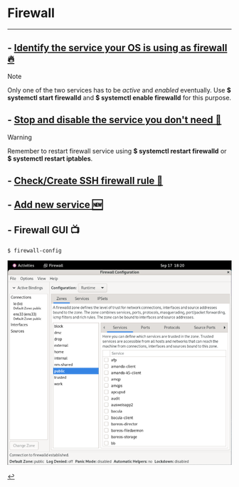 # Firewall
---
## - [Identify the service your OS is using as firewall 🔥](firewall-identify.html)
> [!NOTE]
> Only one of the two services has to be *active* and *enabled* eventually.
> Use **$ systemctl start firewalld** and **$ systemctl enable firewalld** for this purpose.

## - [Stop and disable the service you don't need 🚫](firewall-stop.html)
> [!WARNING]
> Remember to restart firewall service using **$ systemctl restart firewalld** or **$ systemctl restart iptables**.

## - [Check/Create SSH firewall rule 🚪](firewall-state.html)

## - [Add new service 🆕](firewall-new.html)

## - Firewall GUI 📺
```bash
$ firewall-config
```

![Firewall GUI](/assets/img/firewall_config_GUI.png)

[↩️](../Linux.html)
